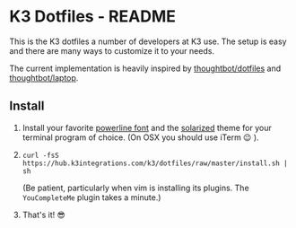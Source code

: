 K3 Dotfiles - README
=======================

This is the K3 dotfiles a number of developers at K3 use. The setup is easy and
there are many ways to customize it to your needs.

The current implementation is heavily inspired by
[thoughtbot/dotfiles](https://github.com/thoughtbot/dotfiles) and
[thoughtbot/laptop](https://github.com/thoughtbot/laptop).

Install
-------
1.  Install your favorite [powerline font](https://github.com/powerline/fonts)
    and the [solarized](https://github.com/altercation/solarized) theme for your
    terminal program of choice. (On OSX you should use iTerm :wink: ).

1.  `curl -fsS https://hub.k3integrations.com/k3/dotfiles/raw/master/install.sh | sh`

    (Be patient, particularly when vim is installing its plugins.
    The `YouCompleteMe` plugin takes a minute.)

1. That's it! :sunglasses: